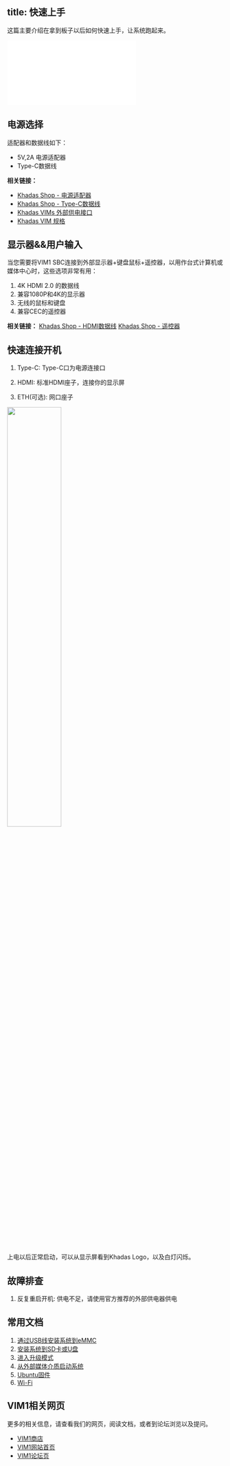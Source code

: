 title: 快速上手
---

这篇主要介绍在拿到板子以后如何快速上手，让系统跑起来。

<iframe class="bilibili" src="//player.bilibili.com/player.html?aid=720164941&bvid=BV1hQ4y1h7rh&cid=400374941&page=1" scrolling="no" border="0" frameborder="no" framespacing="0" allowfullscreen="true"> </iframe>

## 电源选择

适配器和数据线如下：

* 5V,2A 电源适配器
* Type-C数据线

**相关链接：**

* [Khadas Shop - 电源适配器](https://www.khadas.cn/product-page/10w-power-adapter?post_type=product)
* [Khadas Shop - Type-C数据线](https://www.khadas.cn/product-page/usb-c-to-usb-a-2-0-cable?post_type=product)
* [Khadas VIMs 外部供电接口](ExtraPowerInput.html)
* [Khadas VIM 规格](https://www.khadas.com/vim)

## 显示器&&用户输入

当您需要将VIM1 SBC连接到外部显示器+键盘鼠标+遥控器，以用作台式计算机或媒体中心时，这些选项非常有用：

1. 4K HDMI 2.0 的数据线
2. 兼容1080P和4K的显示器
3. 无线的鼠标和键盘
4. 兼容CEC的遥控器

**相关链接：**
[Khadas Shop - HDMI数据线](https://www.khadas.com/product-page/hdmi-cable)
[Khadas Shop - 遥控器](https://www.khadas.com/product-page/ir-remote)

## 快速连接开机

1. Type-C: Type-C口为电源连接口

2. HDMI: 标准HDMI座子，连接你的显示屏

3. ETH(可选): 网口座子

<img src="/linux/images/vim1/QuickStart.jpg" width="50%" height="50%">

上电以后正常启动，可以从显示屏看到Khadas Logo，以及白灯闪烁。

## 故障排查

1. 反复重启开机: 供电不足，请使用官方推荐的外部供电器供电

## 常用文档

1. [通过USB线安装系统到eMMC](InstallOsIntoEmmc.html)
2. [安装系统到SD卡或U盘](InstallOsIntoSdusb.html)
3. [进入升级模式](BootIntoUpgradeMode.html)
4. [从外部媒体介质启动系统](BootFromExtMedia.html)
5. [Ubuntu固件](/linux/zh-cn/firmware/Vim1UbuntuFirmware.html)
6. [Wi-Fi](Wifi.html)

## VIM1相关网页
更多的相关信息，请查看我们的网页，阅读文档，或者到论坛浏览以及提问。
* [VIM1商店](https://www.khadas.com/shop?Collection=VIM1&sort=price_descending)
* [VIM1网站首页](https://www.khadas.com/vim)
* [VIM1论坛页](https://forum.khadas.com/c/Khadas-VIM)              

